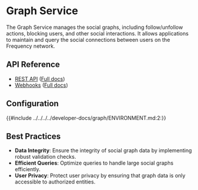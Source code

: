 # Graph Service

The Graph Service manages the social graphs, including follow/unfollow actions, blocking users, and other social interactions. It allows applications to maintain and query the social connections between users on the Frequency network.

## API Reference

- [REST API](./Api.md) (<a target="_blank" href="https://projectlibertylabs.github.io/gateway/graph">Full docs</a>)
- [Webhooks](./Webhooks.md) (<a target="_blank" href="https://projectlibertylabs.github.io/gateway/graph/webhooks.html">Full docs</a>)


## Configuration

{{#include ../../../../developer-docs/graph/ENVIRONMENT.md:2:}}


## Best Practices

- **Data Integrity**: Ensure the integrity of social graph data by implementing robust validation checks.
- **Efficient Queries**: Optimize queries to handle large social graphs efficiently.
- **User Privacy**: Protect user privacy by ensuring that graph data is only accessible to authorized entities.
